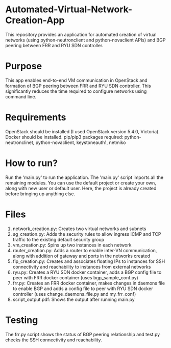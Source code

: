 # Automated-Virtual-Network-Creation-App

This repository provides an application for automated creation of virtual networks (using python-neutronclient and python-novaclient APIs) and BGP peering between FRR and RYU SDN controller.  

# Purpose

This app enables end-to-end VM communication in OpenStack and formation of BGP peering between FRR and RYU SDN controller. This significantly reduces the time required to configure networks using command line.

# Requirements

OpenStack should be installed (I used OpenStack version 5.4.0, Victoria).
Docker should be installed. 
pip/pip3 packages required: python-neutronclinet, python-novaclient, keystoneauth1, netmiko


# How to run?

Run the 'main.py' to run the application. The 'main.py' script imports all the remaining modules.
You can use the default project or create your own, along with new user or default user. Here, the project is already created before bringing up anything else.

# Files 

1. network_creation.py: Creates two virtual networks and subnets
2. sg_creation.py: Adds the security rules to allow ingress ICMP and TCP traffic to the existing default security group
3. vm_creation.py: Spins up two instances in each network
4. router_creation.py: Adds a router to enable inter-VN communication, along with addition of gateway and ports in the networks created
5. fip_creation.py: Creates and associates floating IPs to instances for SSH connectivity and reachability to instances from external networks
6. ryu.py: Creates a RYU SDN docker container, adds a BGP config file to peer with FRR docker container (uses bgp_sample_conf.py)
7. frr.py: Creates an FRR docker container, makes changes in daemons file to enable BGP and adds a config file to peer with RYU SDN docker controller (uses change_daemons_file.py and my_frr_conf)
8. script_output.pdf: Shows the output after running main.py

# Testing

The frr.py script shows the status of BGP peering relationship and test.py checks the SSH connectivity and reachability.
